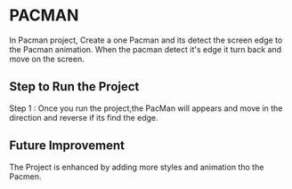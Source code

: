 # PACMAN
In Pacman project, Create a one Pacman and its detect the screen edge to the Pacman animation. When the pacman detect it's edge it turn back and move on the screen.
## Step to Run the Project 
Step 1 : Once you run the project,the PacMan will appears and move in the direction and reverse if its find the edge.


## Future Improvement 

The Project is enhanced by adding more styles and animation tho the Pacmen.
